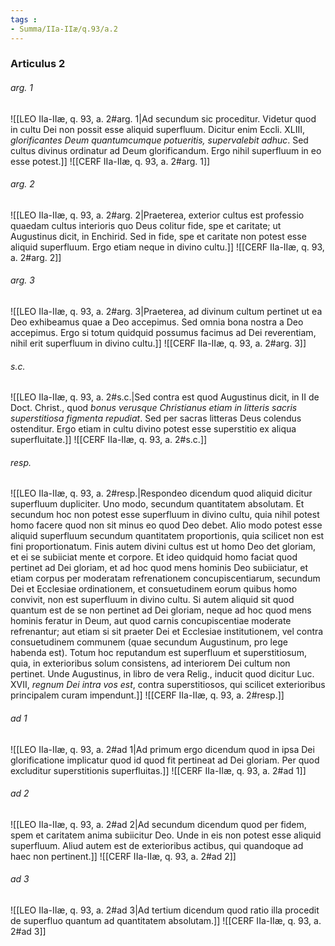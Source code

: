 ```yaml
---
tags : 
- Summa/IIa-IIæ/q.93/a.2
---
```


### Articulus 2

###### arg. 1
![[LEO IIa-IIæ, q. 93, a. 2#arg. 1|Ad secundum sic proceditur. Videtur quod in cultu Dei non possit esse aliquid superfluum. Dicitur enim Eccli. XLIII, *glorificantes Deum quantumcumque potueritis, supervalebit adhuc*. Sed cultus divinus ordinatur ad Deum glorificandum. Ergo nihil superfluum in eo esse potest.]]
![[CERF IIa-IIæ, q. 93, a. 2#arg. 1]]

###### arg. 2
![[LEO IIa-IIæ, q. 93, a. 2#arg. 2|Praeterea, exterior cultus est professio quaedam cultus interioris quo Deus colitur fide, spe et caritate; ut Augustinus dicit, in Enchirid. Sed in fide, spe et caritate non potest esse aliquid superfluum. Ergo etiam neque in divino cultu.]]
![[CERF IIa-IIæ, q. 93, a. 2#arg. 2]]

###### arg. 3
![[LEO IIa-IIæ, q. 93, a. 2#arg. 3|Praeterea, ad divinum cultum pertinet ut ea Deo exhibeamus quae a Deo accepimus. Sed omnia bona nostra a Deo accepimus. Ergo si totum quidquid possumus facimus ad Dei reverentiam, nihil erit superfluum in divino cultu.]]
![[CERF IIa-IIæ, q. 93, a. 2#arg. 3]]

###### s.c.
![[LEO IIa-IIæ, q. 93, a. 2#s.c.|Sed contra est quod Augustinus dicit, in II de Doct. Christ., quod *bonus verusque Christianus etiam in litteris sacris superstitiosa figmenta repudiat*. Sed per sacras litteras Deus colendus ostenditur. Ergo etiam in cultu divino potest esse superstitio ex aliqua superfluitate.]]
![[CERF IIa-IIæ, q. 93, a. 2#s.c.]]

###### resp.
![[LEO IIa-IIæ, q. 93, a. 2#resp.|Respondeo dicendum quod aliquid dicitur superfluum dupliciter. Uno modo, secundum quantitatem absolutam. Et secundum hoc non potest esse superfluum in divino cultu, quia nihil potest homo facere quod non sit minus eo quod Deo debet. Alio modo potest esse aliquid superfluum secundum quantitatem proportionis, quia scilicet non est fini proportionatum. Finis autem divini cultus est ut homo Deo det gloriam, et ei se subiiciat mente et corpore. Et ideo quidquid homo faciat quod pertinet ad Dei gloriam, et ad hoc quod mens hominis Deo subiiciatur, et etiam corpus per moderatam refrenationem concupiscentiarum, secundum Dei et Ecclesiae ordinationem, et consuetudinem eorum quibus homo convivit, non est superfluum in divino cultu. Si autem aliquid sit quod quantum est de se non pertinet ad Dei gloriam, neque ad hoc quod mens hominis feratur in Deum, aut quod carnis concupiscentiae moderate refrenantur; aut etiam si sit praeter Dei et Ecclesiae institutionem, vel contra consuetudinem communem (quae secundum Augustinum, pro lege habenda est). Totum hoc reputandum est superfluum et superstitiosum, quia, in exterioribus solum consistens, ad interiorem Dei cultum non pertinet. Unde Augustinus, in libro de vera Relig., inducit quod dicitur Luc. XVII, *regnum Dei intra vos est*, contra superstitiosos, qui scilicet exterioribus principalem curam impendunt.]]
![[CERF IIa-IIæ, q. 93, a. 2#resp.]]

###### ad 1
![[LEO IIa-IIæ, q. 93, a. 2#ad 1|Ad primum ergo dicendum quod in ipsa Dei glorificatione implicatur quod id quod fit pertineat ad Dei gloriam. Per quod excluditur superstitionis superfluitas.]]
![[CERF IIa-IIæ, q. 93, a. 2#ad 1]]

###### ad 2
![[LEO IIa-IIæ, q. 93, a. 2#ad 2|Ad secundum dicendum quod per fidem, spem et caritatem anima subiicitur Deo. Unde in eis non potest esse aliquid superfluum. Aliud autem est de exterioribus actibus, qui quandoque ad haec non pertinent.]]
![[CERF IIa-IIæ, q. 93, a. 2#ad 2]]

###### ad 3
![[LEO IIa-IIæ, q. 93, a. 2#ad 3|Ad tertium dicendum quod ratio illa procedit de superfluo quantum ad quantitatem absolutam.]]
![[CERF IIa-IIæ, q. 93, a. 2#ad 3]]

